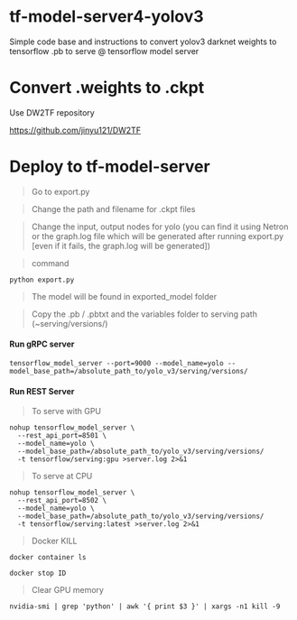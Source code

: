 # tf-model-server4-yolov3
Simple code base and instructions to convert yolov3 darknet weights to tensorflow .pb to serve @ tensorflow model server

# Convert .weights to .ckpt

Use DW2TF repository

https://github.com/jinyu121/DW2TF


# Deploy to tf-model-server

> Go to export.py

> Change the path and filename for .ckpt files

> Change the input, output nodes for yolo (you can find it using Netron or the graph.log file which will be generated after running export.py [even if it fails, the graph.log will be generated])

> command

`python export.py`

> The model will be found in exported_model folder

> Copy the .pb / .pbtxt and the variables folder to serving path (~serving/versions/)

#### Run gRPC server

`tensorflow_model_server --port=9000 --model_name=yolo --model_base_path=/absolute_path_to/yolo_v3/serving/versions/`


#### Run REST Server

> To serve with GPU
```
nohup tensorflow_model_server \
  --rest_api_port=8501 \
  --model_name=yolo \
  --model_base_path=/absolute_path_to/yolo_v3/serving/versions/
  -t tensorflow/serving:gpu >server.log 2>&1
```

> To serve at CPU
```
nohup tensorflow_model_server \
  --rest_api_port=8502 \
  --model_name=yolo \
  --model_base_path=/absolute_path_to/yolo_v3/serving/versions/
  -t tensorflow/serving:latest >server.log 2>&1
```

> Docker KILL

`docker container ls`

`docker stop ID`

> Clear GPU memory

`nvidia-smi | grep 'python' | awk '{ print $3 }' | xargs -n1 kill -9`
